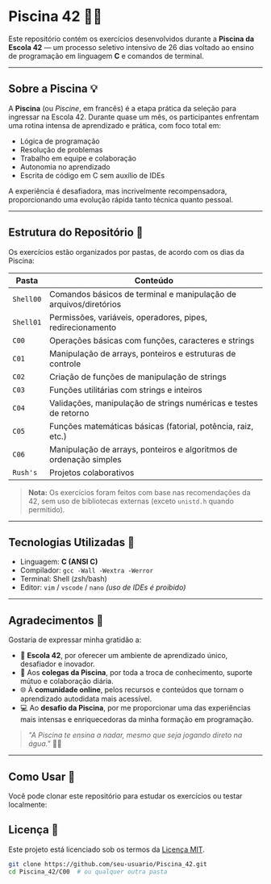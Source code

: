 # **Piscina 42** 🏊‍♂️

Este repositório contém os exercícios desenvolvidos durante a **Piscina da Escola 42** — um processo seletivo intensivo de 26 dias voltado ao ensino de programação em linguagem **C** e comandos de terminal.

---

## **Sobre a Piscina** 💡

A **Piscina** (ou *Piscine*, em francês) é a etapa prática da seleção para ingressar na Escola 42. Durante quase um mês, os participantes enfrentam uma rotina intensa de aprendizado e prática, com foco total em:

- Lógica de programação
- Resolução de problemas
- Trabalho em equipe e colaboração
- Autonomia no aprendizado
- Escrita de código em C sem auxílio de IDEs

A experiência é desafiadora, mas incrivelmente recompensadora, proporcionando uma evolução rápida tanto técnica quanto pessoal.

---

## **Estrutura do Repositório** 📁

Os exercícios estão organizados por pastas, de acordo com os dias da Piscina:

| Pasta      | Conteúdo                                                                 |
|------------|--------------------------------------------------------------------------|
| `Shell00`  | Comandos básicos de terminal e manipulação de arquivos/diretórios        |
| `Shell01`  | Permissões, variáveis, operadores, pipes, redirecionamento               |
| `C00`      | Operações básicas com funções, caracteres e strings                      |
| `C01`      | Manipulação de arrays, ponteiros e estruturas de controle                |
| `C02`      | Criação de funções de manipulação de strings                             |
| `C03`      | Funções utilitárias com strings e inteiros                               |
| `C04`      | Validações, manipulação de strings numéricas e testes de retorno         |
| `C05`      | Funções matemáticas básicas (fatorial, potência, raiz, etc.)             |
| `C06`      | Manipulação de arrays, ponteiros e algoritmos de ordenação simples       |
| `Rush's`   | Projetos colaborativos                                                   |


> **Nota:** Os exercícios foram feitos com base nas recomendações da 42, sem uso de bibliotecas externas (exceto `unistd.h` quando permitido).

---

## **Tecnologias Utilizadas** 🧰

- Linguagem: **C (ANSI C)**
- Compilador: `gcc -Wall -Wextra -Werror`
- Terminal: Shell (zsh/bash)
- Editor: `vim` / `vscode` / `nano` *(uso de IDEs é proibido)*

---

## **Agradecimentos** 🙏

Gostaria de expressar minha gratidão a:

- 🏫 **Escola 42**, por oferecer um ambiente de aprendizado único, desafiador e inovador.
- 👥 Aos **colegas da Piscina**, por toda a troca de conhecimento, suporte mútuo e colaboração diária.
- 🌐 À **comunidade online**, pelos recursos e conteúdos que tornam o aprendizado autodidata mais acessível.
- 💻 Ao **desafio da Piscina**, por me proporcionar uma das experiências mais intensas e enriquecedoras da minha formação em programação.

> _"A Piscina te ensina a nadar, mesmo que seja jogando direto na água."_ 🏊‍♂️

---

## **Como Usar** 🚀

Você pode clonar este repositório para estudar os exercícios ou testar localmente:

## Licença 📜

Este projeto está licenciado sob os termos da [Licença MIT](./LICENSE).

```bash
git clone https://github.com/seu-usuario/Piscina_42.git
cd Piscina_42/C00  # ou qualquer outra pasta

